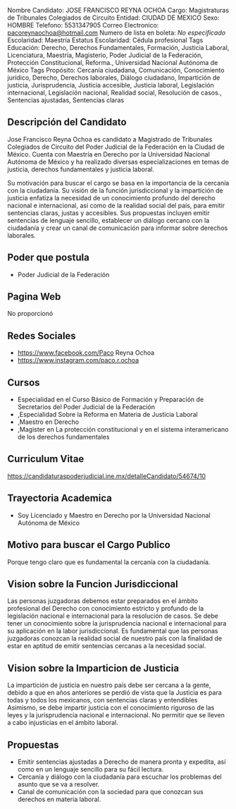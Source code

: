 Nombre Candidato: JOSE FRANCISCO REYNA OCHOA
Cargo: Magistraturas de Tribunales Colegiados de Circuito
Entidad: CIUDAD DE MEXICO
Sexo: HOMBRE
Telefono: 5531347905
Correo Electronico: pacoreynaochoa@hotmail.com
Numero de lista en boleta: *No especificado*
Escolaridad: Maestría
Estatus Escolaridad: Cédula profesional
Tags Educación: Derecho, Derechos Fundamentales, Formación, Justicia Laboral, Licenciatura, Maestría, Magisterio, Poder Judicial de la Federación, Protección Constitucional, Reforma., Universidad Nacional Autónoma de México
Tags Propósito: Cercanía ciudadana, Comunicación, Conocimiento jurídico, Derecho, Derechos laborales, Diálogo ciudadano, Impartición de justicia, Jurisprudencia, Justicia accesible, Justicia laboral, Legislación internacional, Legislación nacional, Realidad social, Resolución de casos., Sentencias ajustadas, Sentencias claras


## Descripción del Candidato 

Jose Francisco Reyna Ochoa es candidato a Magistrado de Tribunales Colegiados de Circuito del Poder Judicial de la Federación en la Ciudad de México. Cuenta con Maestría en Derecho por la Universidad Nacional Autónoma de México y ha realizado diversas especializaciones en temas de justicia, derechos fundamentales y justicia laboral.

Su motivación para buscar el cargo se basa en la importancia de la cercanía con la ciudadanía. Su visión de la función jurisdiccional y la impartición de justicia enfatiza la necesidad de un conocimiento profundo del derecho nacional e internacional, así como de la realidad social del país, para emitir sentencias claras, justas y accesibles. Sus propuestas incluyen emitir sentencias de lenguaje sencillo, establecer un diálogo cercano con la ciudadanía y crear un canal de comunicación para informar sobre derechos laborales.


## Poder que postula

- Poder Judicial de la Federación


## Pagina Web

No proporcionó


## Redes Sociales

- https://www.facebook.com/Paco Reyna Ochoa
- https://www.instagram.com/paco.r.ochoa


## Cursos

- Especialidad en el Curso Básico de Formación y Preparación de Secretarios del Poder Judicial de la Federación
- ,Especialidad Sobre la Reforma en Materia de Justicia Laboral
- ,Maestro en Derecho
- ,Magister en La protección constitucional y en el sistema interamericano de los derechos fundamentales


## Curriculum Vitae

https://candidaturaspoderjudicial.ine.mx/detalleCandidato/54674/10


## Trayectoria Academica

- Soy Licenciado y Maestro en Derecho por la Universidad Nacional Autónoma de México


## Motivo para buscar el Cargo Publico

Porque tengo claro que es fundamental la cercanía con la ciudadanía.


## Vision sobre la Funcion Jurisdiccional

Las personas juzgadoras debemos estar preparados en el ámbito profesional del Derecho con conocimiento estricto y profundo de la legislación nacional e internacional para la resolución de casos. Se debe tener un conocimiento sobre la jurisprudencia nacional e internacional para su aplicación en la labor jurisdiccional. Es fundamental que las personas juzgadoras conozcan la realidad social de nuestro país con la finalidad de estar en aptitud de emitir sentencias cercanas a la necesidad social.


## Vision sobre la Imparticion de Justicia

La impartición de justicia en nuestro país debe ser cercana a la gente, debido a que en años anteriores se perdió de vista que la Justicia es para todas y todos los mexicanos, con sentencias claras y entendibles Asimismo, se debe impartir justicia con el conocimiento riguroso de las leyes y la jurisprudencia nacional e internacional. No permitir que se lleven a cabo injusticias en el ámbito laboral.


## Propuestas

- Emitir sentencias ajustadas a Derecho de manera pronta y expedita, así como en un lenguaje sencillo para su fácil lectura.
- Cercanía y diálogo con la ciudadanía para escuchar los problemas del asunto que se va a resolver.
- Canal de comunicación con la sociedad para que conozcan sus derechos en materia laboral.

